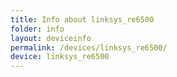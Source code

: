 ```yaml
---
title: Info about linksys_re6500
folder: info
layout: deviceinfo
permalink: /devices/linksys_re6500/
device: linksys_re6500
---
```

